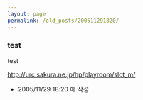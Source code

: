 ```yaml
---
layout: page
permalink: /old_posts/200511291820/
---
```


### test

test

<a href="http://urc.sakura.ne.jp/hp/playroom/slot_m/">http://urc.sakura.ne.jp/hp/playroom/slot_m/</a>




- 2005/11/29 18:20 에 작성